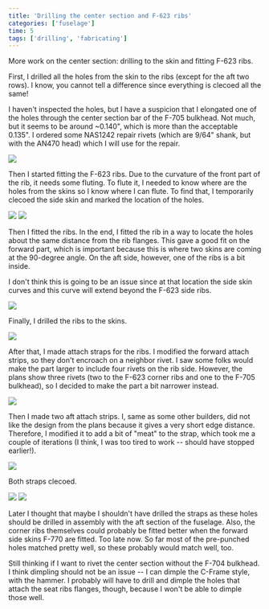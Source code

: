 ```yaml
---
title: 'Drilling the center section and F-623 ribs'
categories: ['fuselage']
time: 5
tags: ['drilling', 'fabricating']
---
```


More work on the center section: drilling to the skin and fitting F-623 ribs.

<!-- more -->

First, I drilled all the holes from the skin to the ribs (except for the aft two rows). I know, you cannot tell a difference since everything is clecoed all the same!

I haven't inspected the holes, but I have a suspicion that I elongated one of the holes through the center section bar of the F-705 bulkhead. Not much, but it seems to be around ~0.140", which is more than the acceptable 0.135". I ordered some NAS1242 repair rivets (which are 9/64" shank, but with the AN470 head) which I will use for the repair.

![](0-drilled-to-skin.jpeg)

Then I started fitting the F-623 ribs. Due to the curvature of the front part of the rib, it needs some fluting. To flute it, I needed to know where are the holes from the skins so I know where I can flute. To find that, I temporarily clecoed the side skin and marked the location of the holes.

![](1-side-skin-temporarily-clecoed.jpeg)
![](2-marking-holes-locations.jpeg)

Then I fitted the ribs. In the end, I fitted the rib in a way to locate the holes about the same distance from the rib flanges. This gave a good fit on the forward part, which is important because this is where two skins are coming at the 90-degree angle. On the aft side, however, one of the ribs is a bit inside.

I don't think this is going to be an issue since at that location the side skin curves and this curve will extend beyond the  F-623 side ribs.

![](3-fitting-the-rib.jpeg)

Finally, I drilled the ribs to the skins.

![](4-rib-drilled.jpeg)

After that, I made attach straps for the ribs. I modified the forward attach strips, so they don't encroach on a neighbor rivet. I saw some folks would make the part larger to include four rivets on the rib side. However, the plans show three rivets (two to the F-623 corner ribs and one to the F-705 bulkhead), so I decided to make the part a bit narrower instead.

![](5-forward-attach-strap.jpeg)

Then I made two aft attach strips. I, same as some other builders, did not like the design from the plans because it gives a very short edge distance. Therefore, I modified it to add a bit of "meat" to the strap, which took me a couple of iterations (I think, I was too tired to work -- should have stopped earlier!).

![](6-aft-attach-strap.jpeg)

Both straps clecoed.

![](7-left-attach-strap.jpeg)
![](8-right-attach-strap.jpeg)

Later I thought that maybe I shouldn't have drilled the straps as these holes should be drilled in assembly with the aft section of the fuselage. Also, the corner ribs themselves could probably be fitted better when the forward side skins F-770 are fitted. Too late now. So far most of the pre-punched holes matched pretty well, so these probably would match well, too.

Still thinking if I want to rivet the center section without the F-704 bulkhead. I think dimpling should not be an issue -- I can dimple the C-Frame style, with the hammer. I probably will have to drill and dimple the holes that attach the seat ribs flanges, though, because I won't be able to dimple those well.   